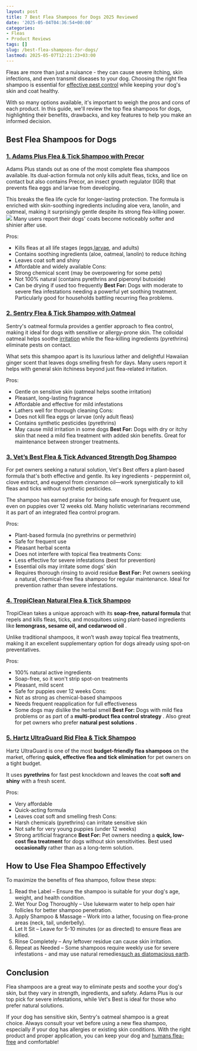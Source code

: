 ```yaml
---
layout: post
title: 7 Best Flea Shampoos for Dogs 2025 Reviewed
date: '2025-05-04T04:36:54+00:00'
categories:
- Fleas
- Product Reviews
tags: []
slug: /best-flea-shampoos-for-dogs/
lastmod: 2025-05-07T12:21:23+03:00
---
```


Fleas are more than just a nuisance - they can cause severe itching, skin infections, and even transmit diseases to your dog. Choosing the right flea shampoo is essential for
[effective pest control](https://www.vet.cornell.edu/departments-centers-and-institutes/riney-canine-health-center/canine-health-information/flea-and-tick-prevention)
while keeping your dog's skin and coat healthy.

With so many options available, it's important to weigh the pros and cons of each product. In this guide, we'll review the top flea shampoos for dogs, highlighting their benefits, drawbacks, and key features to help you make an informed decision.
## Best Flea Shampoos for Dogs
### [1. Adams Plus Flea & Tick Shampoo with Precor](https://www.amazon.com/dp/B004KDRGD2?tag=p-policy-20)
Adams Plus stands out as one of the most complete flea shampoos available. Its dual-action formula not only kills adult fleas, ticks, and lice on contact but also contains Precor, an insect growth regulator (IGR) that prevents flea eggs and larvae from developing.

This breaks the flea life cycle for longer-lasting protection. The formula is enriched with skin-soothing ingredients including aloe vera, lanolin, and oatmeal, making it surprisingly gentle despite its strong flea-killing power.
![](/assets/img/03/Best-Flea-Shampoos-for-Dogs-300x196.jpg)
Many users report their dogs' coats become noticeably softer and shinier after use.

Pros:
- Kills fleas at all life stages (eggs,[larvae](https://pestpolicy.com/what-do-flea-larvae-eat/), and adults)
- Contains soothing ingredients (aloe, oatmeal, lanolin) to reduce itching
- Leaves coat soft and shiny
- Affordable and widely available
Cons:
- Strong chemical scent (may be overpowering for some pets)
- Not 100% natural (contains pyrethrins and piperonyl butoxide)
- Can be drying if used too frequently
**Best For:**
Dogs with moderate to severe flea infestations needing a powerful yet soothing treatment. Particularly good for households battling recurring flea problems.
### [2. Sentry Flea & Tick Shampoo with Oatmeal](https://www.amazon.com/dp/B001VIY6GO?tag=p-policy-20)
Sentry's oatmeal formula provides a gentler approach to flea control, making it ideal for dogs with sensitive or allergy-prone skin. The colloidal oatmeal helps soothe
[irritation](https://pestpolicy.com/how-to-tell-if-your-dog-has-fleas/)
while the flea-killing ingredients (pyrethrins) eliminate pests on contact.

What sets this shampoo apart is its luxurious lather and delightful Hawaiian ginger scent that leaves dogs smelling fresh for days. Many users report it helps with general skin itchiness beyond just flea-related irritation.

Pros:
- Gentle on sensitive skin (oatmeal helps soothe irritation)
- Pleasant, long-lasting fragrance
- Affordable and effective for mild infestations
- Lathers well for thorough cleaning
Cons:
- Does not kill flea eggs or larvae (only adult fleas)
- Contains synthetic pesticides (pyrethrins)
- May cause mild irritation in some dogs
**Best For:**
Dogs with dry or itchy skin that need a mild flea treatment with added skin benefits. Great for maintenance between stronger treatments.
### [3. Vet’s Best Flea & Tick Advanced Strength Dog Shampoo](https://www.amazon.com/dp/B07F44G1LS?tag=p-policy-20)
For pet owners seeking a natural solution, Vet's Best offers a plant-based formula that's both effective and gentle. Its key ingredients - peppermint oil, clove extract, and eugenol from cinnamon oil—work synergistically to kill fleas and ticks without synthetic pesticides.

The shampoo has earned praise for being safe enough for frequent use, even on puppies over 12 weeks old. Many holistic veterinarians recommend it as part of an integrated flea control program.

Pros:
- Plant-based formula (no pyrethrins or permethrin)
- Safe for frequent use
- Pleasant herbal scenta
- Does not interfere with topical flea treatments
Cons:
- Less effective for severe infestations (best for prevention)
- Essential oils may irritate some dogs' skin
- Requires thorough rinsing to avoid residue
**Best For:**
Pet owners seeking a natural, chemical-free flea shampoo for regular maintenance. Ideal for prevention rather than severe infestations.
### [4. TropiClean Natural Flea & Tick Shampoo](https://www.amazon.com/dp/B01EUMTKLS?tag=p-policy-20)
TropiClean takes a unique approach with its
**soap-free, natural formula**
that repels and kills fleas, ticks, and mosquitoes using plant-based ingredients like
**lemongrass, sesame oil, and cedarwood oil**
.

Unlike traditional shampoos, it won’t wash away topical flea treatments, making it an excellent supplementary option for dogs already using spot-on preventatives.

Pros:
- 100% natural active ingredients
- Soap-free, so it won't strip spot-on treatments
- Pleasant, mild scent
- Safe for puppies over 12 weeks
Cons:
- Not as strong as chemical-based shampoos
- Needs frequent reapplication for full effectiveness
- Some dogs may dislike the herbal smell
**Best For:**
Dogs with mild flea problems or as part of a
**multi-product flea control strategy**
. Also great for pet owners who prefer
**natural pest solutions**
.
### [5. Hartz UltraGuard Rid Flea & Tick Shampoo](https://www.amazon.com/dp/B000OXCUCO?tag=p-policy-20)
Hartz UltraGuard is one of the most
**budget-friendly flea shampoos**
on the market, offering
**quick, effective flea and tick elimination**
for pet owners on a tight budget.

It uses
**pyrethrins**
for fast pest knockdown and leaves the coat
**soft and shiny**
with a fresh scent.

Pros:
- Very affordable
- Quick-acting formula
- Leaves coat soft and smelling fresh
Cons:
- Harsh chemicals (pyrethrins) can irritate sensitive skin
- Not safe for very young puppies (under 12 weeks)
- Strong artificial fragrance
**Best For:**
Pet owners needing a
**quick, low-cost flea treatment**
for dogs without skin sensitivities. Best used
**occasionally**
rather than as a long-term solution.
## How to Use Flea Shampoo Effectively
To maximize the benefits of flea shampoo, follow these steps:
1. Read the Label – Ensure the shampoo is suitable for your dog's age, weight, and health condition.
2. Wet Your Dog Thoroughly – Use lukewarm water to help open hair follicles for better shampoo penetration.
3. Apply Shampoo & Massage – Work into a lather, focusing on flea-prone areas (neck, tail, underbelly).
4. Let It Sit – Leave for 5-10 minutes (or as directed) to ensure fleas are killed.
5. Rinse Completely – Any leftover residue can cause skin irritation.
6. Repeat as Needed – Some shampoos require weekly use for severe infestations - and may use natural remedies[such as diatomacious earth](https://pestpolicy.com/diatomaceous-earth-for-fleas-on-dogs/).
## Conclusion
Flea shampoos are a great way to eliminate pests and soothe your dog's skin, but they vary in strength, ingredients, and safety. Adams Plus is our top pick for severe infestations, while Vet's Best is ideal for those who prefer natural solutions.

If your dog has sensitive skin, Sentry's oatmeal shampoo is a great choice. Always consult your vet before using a new flea shampoo, especially if your dog has allergies or existing skin conditions. With the right product and proper application, you can keep your dog and
[humans flea-free](https://pestpolicy.com/can-humans-carry-fleas-from-one-home-to-another/)
and comfortable!
